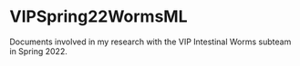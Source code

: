 # VIPSpring22WormsML
Documents involved in my research with the VIP Intestinal Worms subteam in Spring 2022.
